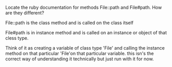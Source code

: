 Locate the ruby documentation for methods File::path and File#path. How are they different?


File::path is the class method and is called on the class itself

File#path is in instance method and is called on an instance or object of that cless type.

Think of it as creating a variable of class type 'File' and calling the instance method on that particular 'File'on that particular variable.  this isn's the correct way of understanding it technically but just run with it for now.